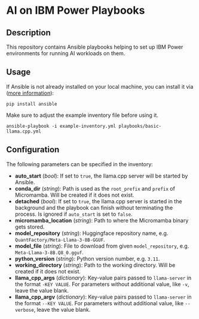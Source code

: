 # AI on IBM Power Playbooks

## Description

This repository contains Ansible playbooks helping to set up IBM Power environments for running AI workloads on them.


## Usage

If Ansible is not already installed on your local machine, you can install it via ([more information](https://docs.ansible.com/ansible/latest/installation_guide/intro_installation.html)):

```shell
pip install ansible
```

Make sure to adjust the example inventory file before using it.

```shell
ansible-playbook -i example-inventory.yml playbooks/basic-llama.cpp.yml
```


## Configuration

The following parameters can be specified in the inventory:

- **auto_start** (*bool*): If set to `true`, the llama.cpp server will be started by Ansible.
- **conda_dir** (*string*): Path is used as the `root_prefix` and `prefix` of Micromamba. Will be created if it does not exist.
- **detached** (*bool*): If set to `true`, the llama.cpp server is started in the background and the playbook can finish without terminating the process. Is ignored if `auto_start` is set to `false`.
- **micromamba_location** (*string*): Path to where the Micromamba binary gets stored.
- **model_repository** (*string*): Huggingface repository name, e.g. `QuantFactory/Meta-Llama-3-8B-GGUF`.
- **model_file** (*string*): File to download from given `model_repository`, e.g. `Meta-Llama-3-8B.Q8_0.gguf`.
- **python_version** (*string*): Python version number, e.g. `3.11`.
- **working_directory** (*string*): Path to the working directory. Will be created if it does not exist.
- **llama_cpp_args** (*dictionary*): Key-value pairs passed to `llama-server` in the format `-KEY VALUE`. For parameters without additional value, like `-v`, leave the value blank.
- **llama_cpp_argv** (*dictionary*): Key-value pairs passed to `llama-server` in the format `--KEY VALUE`. For parameters without additional value, like `--verbose`, leave the value blank.
